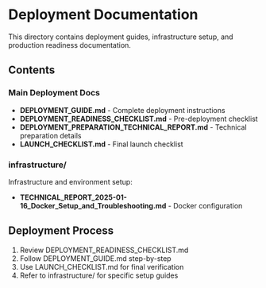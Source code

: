 # Deployment Documentation

This directory contains deployment guides, infrastructure setup, and production readiness documentation.

## Contents

### Main Deployment Docs
- **DEPLOYMENT_GUIDE.md** - Complete deployment instructions
- **DEPLOYMENT_READINESS_CHECKLIST.md** - Pre-deployment checklist
- **DEPLOYMENT_PREPARATION_TECHNICAL_REPORT.md** - Technical preparation details
- **LAUNCH_CHECKLIST.md** - Final launch checklist

### infrastructure/
Infrastructure and environment setup:
- **TECHNICAL_REPORT_2025-01-16_Docker_Setup_and_Troubleshooting.md** - Docker configuration

## Deployment Process

1. Review DEPLOYMENT_READINESS_CHECKLIST.md
2. Follow DEPLOYMENT_GUIDE.md step-by-step
3. Use LAUNCH_CHECKLIST.md for final verification
4. Refer to infrastructure/ for specific setup guides